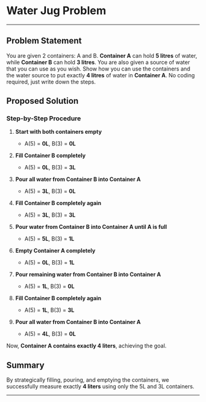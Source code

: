 # Water Jug Problem

---

## Problem Statement

You are given 2 containers: A and B. **Container A** can hold **5 litres** of water, while **Container B** can hold **3 litres**.
You are also given a source of water that you can use as you wish.
Show how you can use the containers and the water source to put exactly **4 litres** of water in **Container A**. No coding required, just write down the steps.

## Proposed Solution

### Step-by-Step Procedure

1. **Start with both containers empty**

   - A(5) = **0L**, B(3) = **0L**

2. **Fill Container B completely**

   - A(5) = **0L**, B(3) = **3L**

3. **Pour all water from Container B into Container A**

   - A(5) = **3L**, B(3) = **0L**

4. **Fill Container B completely again**

   - A(5) = **3L**, B(3) = **3L**

5. **Pour water from Container B into Container A until A is full**

   - A(5) = **5L**, B(3) = **1L**

6. **Empty Container A completely**

   - A(5) = **0L**, B(3) = **1L**

7. **Pour remaining water from Container B into Container A**

   - A(5) = **1L**, B(3) = **0L**

8. **Fill Container B completely again**

   - A(5) = **1L**, B(3) = **3L**

9. **Pour all water from Container B into Container A**
   - A(5) = **4L**, B(3) = **0L**

Now, **Container A contains exactly 4 liters**, achieving the goal.

## Summary

By strategically filling, pouring, and emptying the containers, we successfully measure exactly **4 liters** using only the 5L and 3L containers.

---
